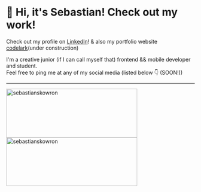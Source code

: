 # :punch: Hi, it's Sebastian! Check out my work!

Check out my profile on [LinkedIn](https://www.linkedin.com/in/sebastian-skowron-741708245/)!
&amp; also my portfolio website [codelark](https://codelar.pl)(under construction)

I'm a creative junior (if I can call myself that) frontend && mobile developer and student. <br> Feel free to ping me at any of my social media (listed below 👇 (SOON!))

---

  <img width="350" height="130" align="left" src="https://github-readme-stats.vercel.app/api/top-langs?username=sebastianskowron&show_icons=true&locale=en&layout=compact" alt="sebastianskowron" />
  <p>&nbsp;<img width="350" height="130" align="center" src="https://github-readme-stats.vercel.app/api?username=sebastianskowron&show_icons=true&locale=en" alt="sebastianskowron" /></p>
